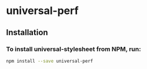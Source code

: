 # universal-perf

## Installation

### To install universal-stylesheet from NPM, run:

```sh
npm install --save universal-perf
```

